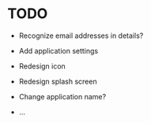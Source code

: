 
TODO
====

* Recognize email addresses in details?

* Add application settings

* Redesign icon

* Redesign splash screen

* Change application name?

* ...

